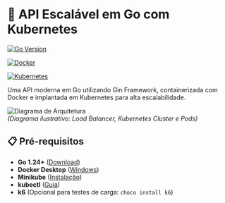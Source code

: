# 🚀 API Escalável em Go com Kubernetes

[![Go Version](https://img.shields.io/badge/Go-1.24+-00ADD8?logo=go)](https://golang.org/)

[![Docker](https://img.shields.io/badge/Docker-24.0+-2496ED?logo=docker)](https://www.docker.com/)

[![Kubernetes](https://img.shields.io/badge/Kubernetes-1.29+-326CE5?logo=kubernetes)](https://kubernetes.io/)


Uma API moderna em Go utilizando Gin Framework, containerizada com Docker e implantada em Kubernetes para alta escalabilidade.

![Diagrama de Arquitetura](https://i.imgur.com/mX9t3dD.png)  
*(Diagrama ilustrativo: Load Balancer, Kubernetes Cluster e Pods)*

## 📋 Pré-requisitos

- **Go 1.24+** ([Download](https://go.dev/dl/))
- **Docker Desktop** ([Windows](https://docs.docker.com/desktop/install/windows-install/))
- **Minikube** ([Instalação](https://minikube.sigs.k8s.io/docs/start/))
- **kubectl** ([Guia](https://kubernetes.io/docs/tasks/tools/))
- **k6** (Opcional para testes de carga: `choco install k6`)
